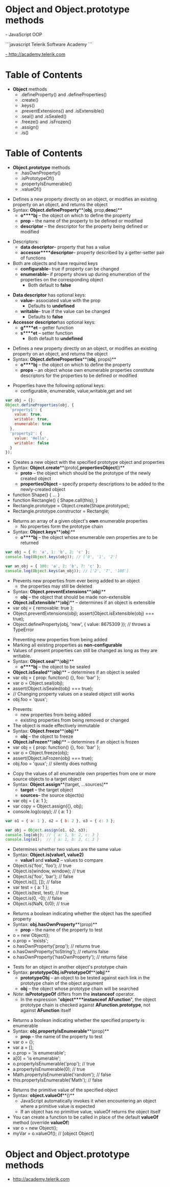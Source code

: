 <!-- section start -->
<!-- attr: { id:'', class:'slide-title', showInPresentation:true, hasScriptWrapper:true, style:'' } -->
# Object and Object.prototype methods
<!-- <img class="slide-image" showInPresentation="true" src="\imgs\pic00.png" style="top:6.05%; left:39.13%; width:23.08%; z-index:-1" /> -->
<!-- <img class="slide-image" showInPresentation="true" src="\imgs\pic01.png" style="top:7.68%; left:59.67%; width:6.79%; z-index:-1" /> -->
<!-- <img class="slide-image" showInPresentation="true" src="\imgs\pic02.png" style="top:56.90%; left:49.04%; width:13.38%; z-index:-1" /> -->
<!-- <img class="slide-image" showInPresentation="true" src="\imgs\pic03.png" style="top:11.81%; left:10.79%; width:23.64%; z-index:-1" /> -->
<!-- <img class="slide-image" showInPresentation="true" src="\imgs\pic04.png" style="top:49.25%; left:66.88%; width:36.73%; z-index:-1" /> -->
<div class="signature">
	<p class="signature-course">- JavaScript OOP</p>
	<p class="signature-initiative">
```javascript
Telerik Software Academy
```
</p>
	<a href="- http://academy.telerik.com " class="signature-link">- http://academy.telerik.com </a>
</div>




<!-- section start -->
<!-- attr: { id:'', class:'', showInPresentation:true, hasScriptWrapper:true, style:'' } -->
# Table of Contents
- **Object** methods
  - .defineProperty() and .defineProperties()
  - .create()
  - .keys()
  - .preventExtensions() and .isExtensible()
  - .seal() and .isSealed()
  - .freeze() and .isFrozen()
  - .assign()
  - .is()
<!-- <img class="slide-image" showInPresentation="true" src="\imgs\pic05.png" style="top:49.65%; left:68.51%; width:34.80%; z-index:-1" /> -->


<!-- attr: { id:'', class:'', showInPresentation:true, hasScriptWrapper:true, style:'' } -->
# Table of Contents
- **Object.prototype** methods
  - .hasOwnProperty()
  - .isPrototypeOf()
  - .propertyIsEnumerable()
  - .valueOf()
<!-- <img class="slide-image" showInPresentation="true" src="\imgs\pic06.png" style="top:49.65%; left:68.51%; width:34.80%; z-index:-1" /> -->




<!-- section start -->




<!-- section start -->


<!-- attr: { id:'', class:'', showInPresentation:true, hasScriptWrapper:false, style:'' } -->

- Defines a new property directly on an object, or modifies an existing property on an object, and returns the object
- Syntax: **Object.defineProperty****(****obj****, prop,****desc****)**
  - **o****bj** – the object on which to define the property
  - **prop** – the name of the property to be defined or modified 
  - **descriptor** – the descriptor for the property being defined or modified


<!-- attr: { id:'', class:'', showInPresentation:true, hasScriptWrapper:false, style:'' } -->

- Descriptors:
  - **data descriptor**– property that has a value
  - **accessor****descriptor**– property described by a getter-setter pair of functions
- Both are objects and have required keys
  - **configurable**– true if property can be changed
  - **enumerable**– if property shows up during enumeration of the properties on the corresponding object
    - Both default to **false**


<!-- attr: { id:'', class:'', showInPresentation:true, hasScriptWrapper:false, style:'' } -->

- **Data descriptor** has optional keys: 
  - **value**– associated value with the prop
    - Defaults to **undefined**
  - **writable**– true if the value can be changed
    - Defaults to **false**
- **Accessor** **descriptor**has optional keys:
  - **g****et** – getter function
  - **s****et** – setter function
    - Both default to **undefined**




<!-- section start -->


<!-- attr: { id:'', class:'', showInPresentation:true, hasScriptWrapper:false, style:'' } -->

- Defines a new property directly on an object, or modifies an existing property on an object, and returns the object
- Syntax: **Object.defineProperties****(****obj****, props)**
  - **o****bj** – the object on which to define the property
  - **props** – an object whose own enumerable properties constitute descriptors for the properties to be defined or modified


<!-- attr: { id:'', class:'', showInPresentation:true, hasScriptWrapper:false, style:'' } -->

- Properties have the following optional keys:
  - configurable, enumerable, value,writable,get and set

```javascript
var obj = {};
Object.defineProperties(obj, {
  'property1': {
    value: true,
    writable: true,
    enumerable: true
  },
  'property2': {
    value: 'Hello',
    writable: false
  }
});
```





<!-- section start -->


<!-- attr: { id:'', class:'', showInPresentation:true, hasScriptWrapper:false, style:'' } -->

- Creates a new object with the specified prototype object and properties
- Syntax: **Object.create****(proto[,****propertiesObject****])**
  - **proto** – the object which should be the prototype of the newly created object
  - **propertiesObject** – specify property descriptions to be added to the newly-created object
- function Shape() { … }
- function Rectangle() { Shape.call(this); }
- Rectangle.prototype = Object.create(Shape.prototype);
- Rectangle.prototype.constructor = Rectangle;




<!-- section start -->


<!-- attr: { id:'', class:'', showInPresentation:true, hasScriptWrapper:false, style:'' } -->

- Returns an array of a given object's **own** enumerable properties
  - No properties form the prototype chain
- Syntax: **Object.keys****(****obj****)**
  - **o****bj** – the object whose enumerable own properties are to be returned

```javascript
var obj = { 0: 'a', 1: 'b', 2: 'c' };
console.log(Object.keys(obj)); // ['0', '1', '2']

var an_obj = { 100: 'a', 2: 'b', 7: 'c' };
console.log(Object.keys(an_obj)); // ['2', '7', '100']
```





<!-- section start -->


<!-- attr: { id:'', class:'', showInPresentation:true, hasScriptWrapper:false, style:'' } -->

- Prevents new properties from ever being added to an object
  - the properties may still be deleted
- Syntax: **Object.preventExtensions****(****obj****)**
  - **obj** – the object that should be made non-extensible
- **Object.isExtensible****(****obj****)** – determines if an object is extensible
- var obj = { removable: true };
- Object.preventExtensions(obj); assert(Object.isExtensible(obj) === true);
- Object.defineProperty(obj, 'new', { value: 8675309 }); // throws a TypeError




<!-- section start -->


<!-- attr: { id:'', class:'', showInPresentation:true, hasScriptWrapper:false, style:'' } -->

- Preventing new properties from being added
- Marking all existing properties as **non-configurable**
- Values of present properties can still be changed as long as they are writable.
- Syntax: **Object.seal****(****obj****)**
  - **o****bj** – the object to be sealed
- **Object.isSealed****(****obj****)** – determines if an object is sealed
- var obj = { prop: function() {}, foo: 'bar' };
- var o = Object.seal(obj);
- assert(Object.isSealed(obj) === true);
- // Changing property values on a sealed object still works
- obj.foo = 'quux';




<!-- section start -->


<!-- attr: { id:'', class:'', showInPresentation:true, hasScriptWrapper:false, style:'' } -->

- Prevents:
  - new properties from being added
  - existing properties from being removed or changed
- The object is made effectively immutable
- Syntax: **Object.freeze****(****obj****)**
  - **obj** – the object to freeze
- **Object.isFrozen****(****obj****)** – determines if an object is frozen
- var obj = { prop: function() {}, foo: 'bar' };
- var o = Object.freeze(obj);
- assert(Object.isFrozen(obj) === true);
- obj.foo = 'quux'; // silently does nothing




<!-- section start -->


<!-- attr: { id:'', class:'', showInPresentation:true, hasScriptWrapper:false, style:'' } -->

- Copy the values of all enumerable own properties from one or more source objects to a target object
- Syntax: **Object.assign****(target, …sources)**
  - **target** – the target object
  - **sources**– the source object(s)
- var obj = { a: 1 };
- var copy = Object.assign({}, obj);
- console.log(copy); // { a: 1 }

```javascript
var o1 = { a: 1 }, o2 = { b: 2 }, o3 = { c: 3 };

var obj = Object.assign(o1, o2, o3);
console.log(obj); // { a: 1, b: 2, c: 3 }
console.log(o1);  // { a: 1, b: 2, c: 3 }
```





<!-- section start -->


<!-- attr: { id:'', class:'', showInPresentation:true, hasScriptWrapper:false, style:'' } -->

- Determines whether two values are the same value
- Syntax: **Object.is(value1, value2)**
  - **value1** and **value2** – values to compare
- Object.is('foo', 'foo');     // true
- Object.is(window, window);   // true
- Object.is('foo', 'bar');     // false
- Object.is([], []);           // false
- var test = { a: 1 };
- Object.is(test, test);       // true
- Object.is(0, -0);            // false
- Object.is(NaN, 0/0);         // true




<!-- section start -->




<!-- section start -->


<!-- attr: { id:'', class:'', showInPresentation:true, hasScriptWrapper:false, style:'' } -->

- Returns a boolean indicating whether the object has the specified property
- Syntax: **obj.hasOwnProperty****(prop)**
  - **prop** – the name of the property to test
- o = new Object();
- o.prop = 'exists';
- o.hasOwnProperty('prop');             // returns true
- o.hasOwnProperty('toString');         // returns false
- o.hasOwnProperty('hasOwnProperty');   // returns false




<!-- section start -->


<!-- attr: { id:'', class:'', showInPresentation:true, hasScriptWrapper:false, style:'' } -->

- Tests for an object in another object's prototype chain
- Syntax: **prototypeObj.isPrototypeOf****(****obj****)**
  - **prototypeObj** – an object to be tested against each link in the prototype chain of the object argument
  - **obj** – the object whose prototype chain will be searched
- _Note_: **isPrototypeOf** differs from the **instanceof** operator. 
  - In the expression "**object****instanceof** **AFunction**", the object prototype chain is checked against **AFunction.prototype**, not against **AFunction** itself




<!-- section start -->


<!-- attr: { id:'', class:'', showInPresentation:true, hasScriptWrapper:false, style:'' } -->

- Returns a boolean indicating whether the specified property is enumerable
- Syntax: **obj.propertyIsEnumerable****(prop)**
  - **prop** – the name of the property to test
- var o = {};
- var a = [];
- o.prop = 'is enumerable';
- a[0] = 'is enumerable';
- o.propertyIsEnumerable('prop');   // true
- a.propertyIsEnumerable(0);        // true
- Math.propertyIsEnumerable('random');   // false
- this.propertyIsEnumerable('Math');     // false




<!-- section start -->


<!-- attr: { id:'', class:'', showInPresentation:true, hasScriptWrapper:false, style:'' } -->

- Returns the primitive value of the specified object
- Syntax: **object.valueOf****()**
  - JavaScript automatically invokes it when encountering an object where a primitive value is expected
  - If an object has no primitive value, valueOf returns the object itself
- You can create a function to be called in place of the default **valueOf** method (override **valueOf**)
- var o = new Object();
- myVar = o.valueOf();      // [object Object]


<!-- attr: { id:'', class:'', showInPresentation:true, hasScriptWrapper:false, style:'' } -->
# Object and Object.prototype methods
- http://academy.telerik.com




